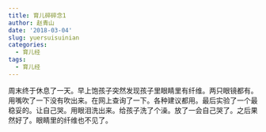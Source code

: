 ```yaml
---
title: 育儿碎碎念1
author: 赵青山
date: '2018-03-04'
slug: yuersuisuinian
categories:
  - 育儿经
tags:
  - 育儿经
---
```


周末终于休息了一天。早上饱孩子突然发现孩子里眼睛里有纤维。两只眼镜都有。用嘴吹了一下没有吹出来。在网上查询了一下。各种建议都用。最后实验了一个最稳妥的。让自己哭。用眼泪洗出来。给孩子洗了个澡。放了一会自己哭了。之后果然好了。眼睛里的纤维也不见了。
